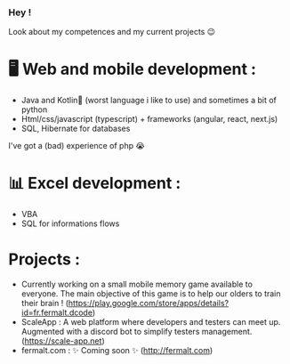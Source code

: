 ### Hey !

Look about my competences and my current projects 😉

# 🖥️ Web and mobile development :
- Java and Kotlin💛 (worst language i like to use) and sometimes a bit of python
- Html/css/javascript (typescript) + frameworks (angular, react, next.js)
- SQL, Hibernate for databases

I've got a (bad) experience of php 😭

# 📊 Excel development :
- VBA
- SQL for informations flows


# Projects :
- Currently working on a small mobile memory game available to everyone. The main objective of this game is to help our olders to train their brain ! (https://play.google.com/store/apps/details?id=fr.fermalt.dcode)
- ScaleApp : A web platform where developers and testers can meet up. Augmented with a discord bot to simplify testers management. (https://scale-app.net)
- fermalt.com : ✨ Coming soon ✨ (http://fermalt.com)
